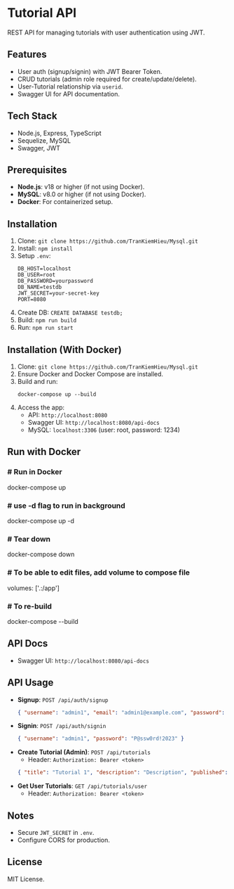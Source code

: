 # Tutorial API

REST API for managing tutorials with user authentication using JWT.

## Features
- User auth (signup/signin) with JWT Bearer Token.
- CRUD tutorials (admin role required for create/update/delete).
- User-Tutorial relationship via `userid`.
- Swagger UI for API documentation.

## Tech Stack
- Node.js, Express, TypeScript
- Sequelize, MySQL
- Swagger, JWT

## Prerequisites
- **Node.js**: v18 or higher (if not using Docker).
- **MySQL**: v8.0 or higher (if not using Docker).
- **Docker**: For containerized setup.

## Installation
1. Clone: `git clone https://github.com/TranKiemHieu/Mysql.git`
2. Install: `npm install`
3. Setup `.env`:
   ```
   DB_HOST=localhost
   DB_USER=root
   DB_PASSWORD=yourpassword
   DB_NAME=testdb
   JWT_SECRET=your-secret-key
   PORT=8080
   ```
4. Create DB: `CREATE DATABASE testdb;`
5. Build: `npm run build`
6. Run: `npm run start`

## Installation (With Docker)
1. Clone: `git clone https://github.com/TranKiemHieu/Mysql.git`
2. Ensure Docker and Docker Compose are installed.
3. Build and run:
   ```
   docker-compose up --build
   ```
4. Access the app:
   - API: `http://localhost:8080`
   - Swagger UI: `http://localhost:8080/api-docs`
   - MySQL: `localhost:3306` (user: root, password: 1234)

## Run with Docker
### # Run in Docker
docker-compose up
### # use -d flag to run in background
docker-compose up -d
### # Tear down
docker-compose down
### # To be able to edit files, add volume to compose file
volumes: ['.:/app']
### # To re-build
docker-compose --build

## API Docs
- Swagger UI: `http://localhost:8080/api-docs`

## API Usage
- **Signup**: `POST /api/auth/signup`
  ```json
  { "username": "admin1", "email": "admin1@example.com", "password": "P@ssw0rd!2023", "role": "admin" }
  ```
- **Signin**: `POST /api/auth/signin`
  ```json
  { "username": "admin1", "password": "P@ssw0rd!2023" }
  ```
- **Create Tutorial (Admin)**: `POST /api/tutorials`
  - Header: `Authorization: Bearer <token>`
  ```json
  { "title": "Tutorial 1", "description": "Description", "published": true }
  ```
- **Get User Tutorials**: `GET /api/tutorials/user`
  - Header: `Authorization: Bearer <token>`

## Notes

- Secure `JWT_SECRET` in `.env`.
- Configure CORS for production.

## License
MIT License.